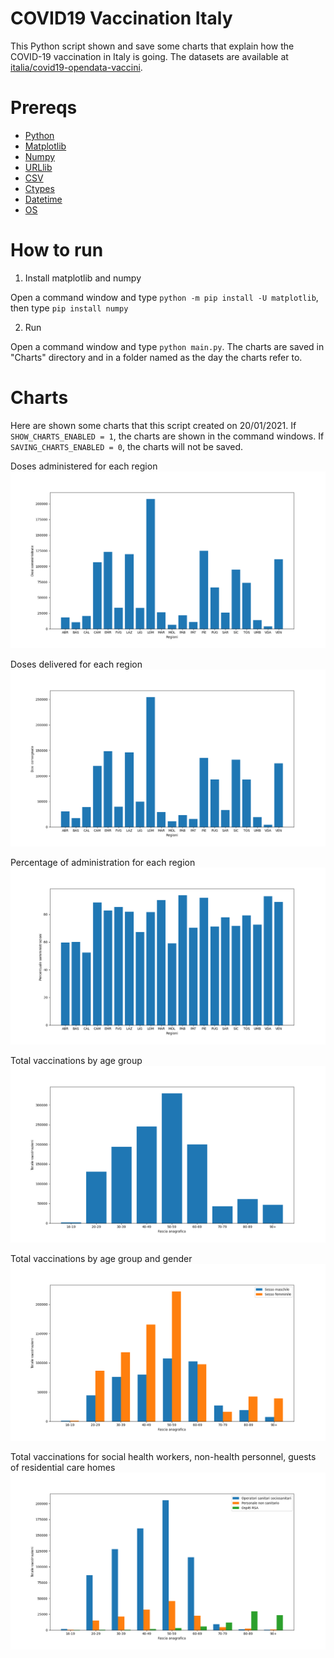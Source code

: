 # COVID19 Vaccination Italy
This Python script shown and save some charts that explain how the COVID-19 vaccination in Italy is going. The datasets are available at [italia/covid19-opendata-vaccini](https://github.com/italia/covid19-opendata-vaccini).

# Prereqs
* [Python](https://www.python.org/) 
* [Matplotlib](https://pypi.org/project/matplotlib/)
* [Numpy](https://numpy.org/)
* [URLlib](https://docs.python.org/3/library/urllib.html)
* [CSV](https://docs.python.org/3/library/csv.html)
* [Ctypes](https://docs.python.org/3/library/ctypes.html)
* [Datetime](https://docs.python.org/3/library/datetime.html)
* [OS](https://docs.python.org/3/library/os.html)

# How to run 
1. Install matplotlib and numpy

Open a command window and type `python -m pip install -U matplotlib`, then type `pip install numpy`

2. Run

Open a command window and type `python main.py`. 
The charts are saved in "Charts" directory and in a folder named as the day the charts refer to.

# Charts

Here are shown some charts that this script created on 20/01/2021. If `SHOW_CHARTS_ENABLED = 1`, the charts are shown in the command windows. If `SAVING_CHARTS_ENABLED = 0`, the charts will not be saved.

Doses administered for each region
![](https://github.com/MatteoOrlandini/COVID-19-Vaccination-Italy/blob/main/Charts/2021-01-20/2021-01-20%20-%200.png)

Doses delivered for each region
![](https://github.com/MatteoOrlandini/COVID-19-Vaccination-Italy/blob/main/Charts/2021-01-20/2021-01-20%20-%201.png)

Percentage of administration for each region
![](https://github.com/MatteoOrlandini/COVID-19-Vaccination-Italy/blob/main/Charts/2021-01-20/2021-01-20%20-%202.png)

Total vaccinations by age group
![](https://github.com/MatteoOrlandini/COVID-19-Vaccination-Italy/blob/main/Charts/2021-01-20/2021-01-20%20-%203.png)

Total vaccinations by age group and gender
![](https://github.com/MatteoOrlandini/COVID-19-Vaccination-Italy/blob/main/Charts/2021-01-20/2021-01-20%20-%204.png)

Total vaccinations for social health workers, non-health personnel, guests of residential care homes
![](https://github.com/MatteoOrlandini/COVID-19-Vaccination-Italy/blob/main/Charts/2021-01-14%20-%205.png)
